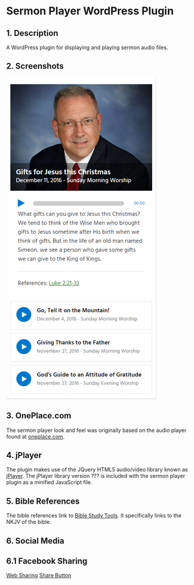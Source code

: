 # Sermon Player WordPress Plugin

## 1. Description
A WordPress plugin for displaying and playing sermon audio files.

## 2. Screenshots
![ScreenShot](screenshots/sermon-player-example.png)

## 3. OnePlace.com
The sermon player look and feel was originally based on the audio player found at [oneplace.com](http://www.oneplace.com/ministries/love-worth-finding/).

## 4. jPlayer
The plugin makes use of the JQuery HTML5 audio/video library known as [jPlayer](http://jplayer.org/). The jPlayer library version ??? is included with the sermon player plugin as a minified JavaScript file.

## 5. Bible References
The bible references link to [Bible Study Tools](http://www.biblestudytools.com). It specifically links to the NKJV of the bible.

## 6. Social Media
## 6.1 Facebook Sharing
[Web Sharing](https://developers.facebook.com/docs/sharing/web)
[Share Button](https://developers.facebook.com/docs/plugins/share-button/)
